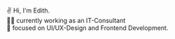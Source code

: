 ✌️ Hi, I'm Edith. </br>
👩‍💻 currently working as an IT-Consultant </br> 
🎨 focused on UI/UX-Design and Frontend Development.
